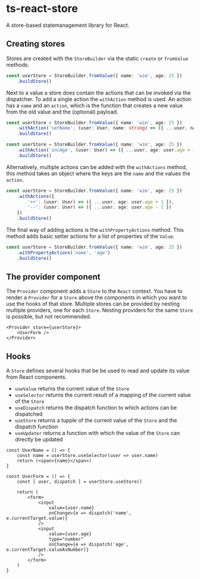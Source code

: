 # ts-react-store

A store-based statemanagement library for React.

## Creating stores

Stores are created with the `StoreBuilder` via the static `create` or `fromValue` methods.

```ts
const userStore = StoreBuilder.fromValue({ name: 'wim', age: 25 })
    .buildStore()
```

Next to a value a store does contain the actions that can be invoked via the dispatcher. To add a single action the `withAction` method is used. An action has a `name` and an `action`, which is the function that creates a new value from the old value and the (optional) payload.

```ts
const userStore = StoreBuilder.fromValue({ name: 'wim', age: 25 })
    .withAction('setName', (user: User, name: string) => ({ ...user, name }))
    .buildStore()
```

```ts
const userStore = StoreBuilder.fromValue({ name: 'wim', age: 25 })
    .withAction('incAge', (user: User) => ({ ...user, age: user.age + 1 }))
    .buildStore()
```

Alternatively, multiple actions can be added with the `withActions` method, this method takes an object where the keys are the `name` and the values the `action`.

```ts
const userStore = StoreBuilder.fromValue({ name: 'wim', age: 25 })
    .withActions({
        '++': (user: User) => ({ ...user, age: user.age + 1 }),
        '--': (user: User) => ({ ...user, age: user.age - 1 })
    })
    .buildStore()
```

The final way of adding actions is the `withPropertyActions` method. This method adds basic setter actions for a list of properties of the `Value`.

```ts
const userStore = StoreBuilder.fromValue({ name: 'wim', age: 25 })
    .withPropertyActions('name', 'age')
    .buildStore()
```

## The provider component

The `Provider` component adds a `Store` to the `React` context. You have to render a `Provider` for a `Store` above the components in which you want to use the hooks of that store. Multiple stores can be provided by nesting multiple providers, one for each `Store`. Nesting providers for the same `Store` is possible, but not recommended.

```tsx
<Provider store={userStore}>
    <UserForm />
</Provider>
```

## Hooks

A `Store` defines several hooks that be be used to read and update its value from React components.

- `useValue` returns the current value of the `Store`
- `useSelector` returns the current result of a mapping of the current value of the `Store`
- `useDispatch` returns the dispatch function to which actions can be dispatched
- `useStore` returns a tupple of the current value of the `Store` and the dispatch function
- `useUpdater` returns a function with which the value of the `Store` can directly be updated

```tsx
const UserName = () => {
    const name = userStore.useSelector(user => user.name)
    return (<span>{name}</span>)
}
```

```tsx
const UserForm = () => {
    const [ user, dispatch ] = userStore.useStore()

    return (
        <form>
            <input 
                value={user.name}
                onChange={e => dispatch('name', e.currentTarget.value)}
            />
            <input 
                value={user.age}
                type="number"
                onChange={e => dispatch('age', e.currentTarget.valueAsNumber)}
            />
        </form>
    )
}
```


